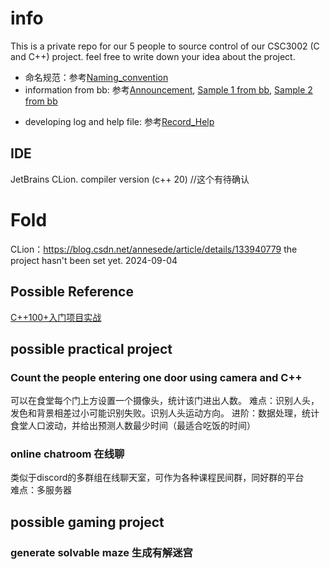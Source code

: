 # info
This is a private repo for our 5 people to source control of our CSC3002 (C and C++) project.
feel free to write down your idea about the project.  
* 命名规范：参考[Naming_convention](Docs/Naming_convention.md)
* information from bb: 参考[Announcement](Docs/Announcement_on_bb.md), [Sample 1 from bb](Docs/Sample_topic_1.pdf), [Sample 2 from bb](Docs/Sample_topic_2.pdf)
- developing log and help file: 参考[Record_Help](Docs/Record_Help.md)  
## IDE
JetBrains CLion. compiler version (c++ 20) //这个有待确认

# Fold
CLion：https://blog.csdn.net/annesede/article/details/133940779
the project hasn't been set yet. 2024-09-04  
## Possible Reference  
[C++100+入门项目实战](https://github.com/0voice/introduce_c-cpp_manual)
## possible practical project
### Count the people entering one door using camera and C++
可以在食堂每个门上方设置一个摄像头，统计该门进出人数。
难点：识别人头，发色和背景相差过小可能识别失败。识别人头运动方向。
进阶：数据处理，统计食堂人口波动，并给出预测人数最少时间（最适合吃饭的时间）

### online chatroom 在线聊
类似于discord的多群组在线聊天室，可作为各种课程民间群，同好群的平台  
难点：多服务器

## possible gaming project
### generate solvable maze 生成有解迷宫

